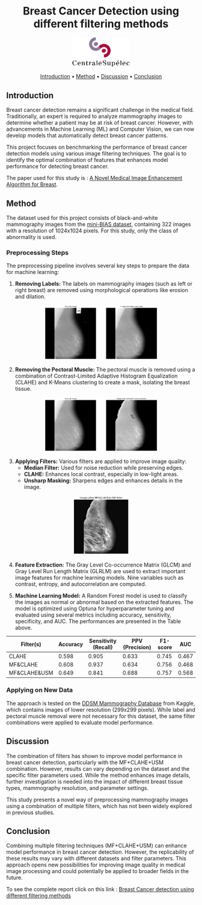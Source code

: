 <h1 align="center">Breast Cancer Detection using different filtering methods</h1>

<p align="center">
  <img src="Docs/Logo_CentraleSupelec.png" width="30%" />
</p>

<div align="center">
    <a href="#introduction">Introduction</a> •
    <a href="#method">Method</a> •
    <a href="#discussion">Discussion</a> •
    <a href="#conclusion">Conclusion</a>
</div>


## Introduction

Breast cancer detection remains a significant challenge in the medical field. Traditionally, an expert is required to analyze mammography images to determine whether a patient may be at risk of breast cancer. However, with advancements in Machine Learning (ML) and Computer Vision, we can now develop models that automatically detect breast cancer patterns.

This project focuses on benchmarking the performance of breast cancer detection models using various image filtering techniques. The goal is to identify the optimal combination of features that enhances model performance for detecting breast cancer.

The paper used for this study is : [A Novel Medical Image Enhancement Algorithm for Breast](Docs/A%20Novel%20Medical%20Image%20Enhancement%20Algorithm%20for%20Breast.pdf).

## Method

The dataset used for this project consists of black-and-white mammography images from the [mini-BIAS dataset](http://peipa.essex.ac.uk/info/mias.html), containing 322 images with a resolution of 1024x1024 pixels. For this study, only the class of abnormality is used.

### Preprocessing Steps

The preprocessing pipeline involves several key steps to prepare the data for machine learning:

1. **Removing Labels:** 
   The labels on mammography images (such as left or right breast) are removed using morphological operations like erosion and dilation.
<p align="center">
  <img src="Docs/remove_labels.png" width="60%" />
</p>

2. **Removing the Pectoral Muscle:**
   The pectoral muscle is removed using a combination of Contrast-Limited Adaptive Histogram Equalization (CLAHE) and K-Means clustering to create a mask, isolating the breast tissue.
<p align="center">
  <img src="Docs/remove_pectoral.png" width="60%" />
</p>

3. **Applying Filters:**
   Various filters are applied to improve image quality:
   - **Median Filter:** Used for noise reduction while preserving edges.
   - **CLAHE:** Enhances local contrast, especially in low-light areas.
   - **Unsharp Masking:** Sharpens edges and enhances details in the image.
<p align="center">
  <img src="Docs/mf_clahe_usm.png" width="30%" />
</p>

4. **Feature Extraction:**
   The Gray Level Co-occurrence Matrix (GLCM) and Gray Level Run Length Matrix (GLRLM) are used to extract important image features for machine learning models. Nine variables such as contrast, entropy, and autocorrelation are computed.

5. **Machine Learning Model:**
   A Random Forest model is used to classify the images as normal or abnormal based on the extracted features. The model is optimized using Optuna for hyperparameter tuning and evaluated using several metrics including accuracy, sensitivity, specificity, and AUC. The performances are presented in the Table above.

| **Filter(s)**         | **Accuracy** | **Sensitivity (Recall)** | **PPV (Precision)** | **F1-score** | **AUC** |
|-----------------------|--------------|--------------------------|---------------------|--------------|---------|
| CLAHE                 | 0.598        | 0.905                    | 0.633               | 0.745        | 0.467   |
| MF&CLAHE              | 0.608        | 0.937                    | 0.634               | 0.756        | 0.468   |
| MF&CLAHE&USM          | 0.649        | 0.841                    | 0.688               | 0.757        | 0.568   |



### Applying on New Data

The approach is tested on the [DDSM Mammography Database](https://www.kaggle.com/datasets/skooch/ddsm-mammography/data) from Kaggle, which contains images of lower resolution (299x299 pixels). While label and pectoral muscle removal were not necessary for this dataset, the same filter combinations were applied to evaluate model performance.

## Discussion

The combination of filters has shown to improve model performance in breast cancer detection, particularly with the MF+CLAHE+USM combination. However, results can vary depending on the dataset and the specific filter parameters used. While the method enhances image details, further investigation is needed into the impact of different breast tissue types, mammography resolution, and parameter settings.

This study presents a novel way of preprocessing mammography images using a combination of multiple filters, which has not been widely explored in previous studies.

## Conclusion

Combining multiple filtering techniques (MF+CLAHE+USM) can enhance model performance in breast cancer detection. However, the replicability of these results may vary with different datasets and filter parameters. This approach opens new possibilities for improving image quality in medical image processing and could potentially be applied to broader fields in the future.

To see the complete report click on this link : [Breast Cancer detection using different filtering methods](Docs/OVO%20-%20Breast%20Cancer%20detection%20using%20different%20filtering%20methods%20-%20POULET%20Lancelin.pdf)



